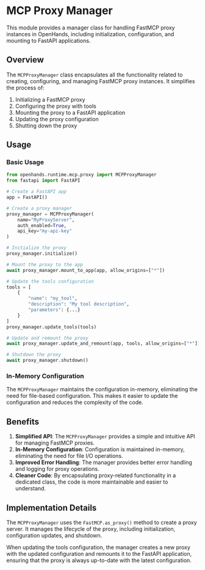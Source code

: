 # MCP Proxy Manager

This module provides a manager class for handling FastMCP proxy instances in OpenHands, including initialization, configuration, and mounting to FastAPI applications.

## Overview

The `MCPProxyManager` class encapsulates all the functionality related to creating, configuring, and managing FastMCP proxy instances. It simplifies the process of:

1. Initializing a FastMCP proxy
2. Configuring the proxy with tools
3. Mounting the proxy to a FastAPI application
4. Updating the proxy configuration
5. Shutting down the proxy

## Usage

### Basic Usage

```python
from openhands.runtime.mcp.proxy import MCPProxyManager
from fastapi import FastAPI

# Create a FastAPI app
app = FastAPI()

# Create a proxy manager
proxy_manager = MCPProxyManager(
    name="MyProxyServer",
    auth_enabled=True,
    api_key="my-api-key"
)

# Initialize the proxy
proxy_manager.initialize()

# Mount the proxy to the app
await proxy_manager.mount_to_app(app, allow_origins=["*"])

# Update the tools configuration
tools = [
    {
        "name": "my_tool",
        "description": "My tool description",
        "parameters": {...}
    }
]
proxy_manager.update_tools(tools)

# Update and remount the proxy
await proxy_manager.update_and_remount(app, tools, allow_origins=["*"])

# Shutdown the proxy
await proxy_manager.shutdown()
```

### In-Memory Configuration

The `MCPProxyManager` maintains the configuration in-memory, eliminating the need for file-based configuration. This makes it easier to update the configuration and reduces the complexity of the code.

## Benefits

1. **Simplified API**: The `MCPProxyManager` provides a simple and intuitive API for managing FastMCP proxies.
2. **In-Memory Configuration**: Configuration is maintained in-memory, eliminating the need for file I/O operations.
3. **Improved Error Handling**: The manager provides better error handling and logging for proxy operations.
4. **Cleaner Code**: By encapsulating proxy-related functionality in a dedicated class, the code is more maintainable and easier to understand.

## Implementation Details

The `MCPProxyManager` uses the `FastMCP.as_proxy()` method to create a proxy server. It manages the lifecycle of the proxy, including initialization, configuration updates, and shutdown.

When updating the tools configuration, the manager creates a new proxy with the updated configuration and remounts it to the FastAPI application, ensuring that the proxy is always up-to-date with the latest configuration.
